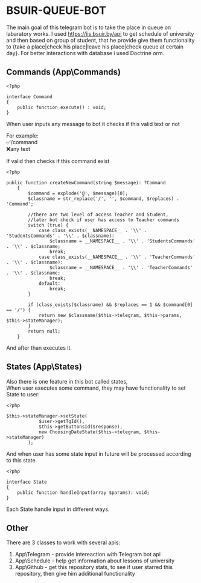 # BSUIR-QUEUE-BOT

The main goal of this telegram bot is to take the place in queue on labaratory works.
I used https://iis.bsuir.by/api to get schedule of university and then based on group of student,
that he provide give them functionality to {take a place|check his place|leave his place|check queue at certain day}.
For better interactions with database i used Doctrine orm.

## Commands (App\Commands)

```
<?php

interface Command
{
    public function execute() : void;
}
```

When user inputs any message to bot it checks if this valid text or not

For example: <br>
✅/command <br>
❌any text

If valid then checks if this command exist
```
<?php

public function createNewCommand(string $message): ?Command
    {
        $command = explode('@', $message)[0];
        $classname = str_replace('/', '', $command, $replaces) . 'Command';
        
        //there are two level of access Teacher and Student,
        //later bot check if user has access to Teacher commands
        switch (true) {
            case class_exists(__NAMESPACE__ . '\\' . 'StudentsCommands' . '\\' . $classname):
                $classname = __NAMESPACE__ . '\\' . 'StudentsCommands' . '\\' . $classname;
                break;
            case class_exists(__NAMESPACE__ . '\\' . 'TeacherCommands' . '\\' . $classname):
                $classname = __NAMESPACE__ . '\\' . 'TeacherCommands' . '\\' . $classname;
                break;
            default:
                break;
        }

        if (class_exists($classname) && $replaces == 1 && $command[0] == '/') {
            return new $classname($this->telegram, $this->params, $this->stateManager);
        }
        return null;
    }
```

And after than executes it.

## States (App\States)

Also there is one feature in this bot called states, <br>
When user executes some command, they may have functionality to set State to user:<br>
```
<?php

$this->stateManager->setState(
            $user->getTgId(),
            $this->getButtonsId($response),
            new ChoosingDateState($this->telegram, $this->stateManager)
        );
```

And when user has some state input in future will be processed according to this state.

```
<?php

interface State
{
    public function handleInput(array $params): void;
}
```

Each State handle input in different ways.

## Other

There are 3 classes to work with several apis:
1. App\Telegram - provide intereaction with Telegram bot api
2. App\Schedule - help get information about lessons of university
3. App\Github - get this repository stats, to see if user starred this repository, then give him additional functionality

